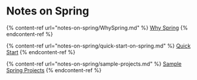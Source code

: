 

# Notes on Spring

{% content-ref url="notes-on-spring/WhySpring.md" %}
[Why Spring](notes-on-spring/WhySpring.md)
{% endcontent-ref %}

{% content-ref url="notes-on-spring/quick-start-on-spring.md" %}
[Quick Start](notes-on-spring/quick-start-on-spring.md)
{% endcontent-ref %}

{% content-ref url="notes-on-spring/sample-projects.md" %}
[Sample Spring Projects](notes-on-spring/sample-projects.md)
{% endcontent-ref %}
